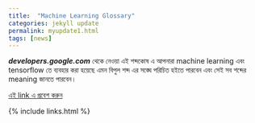 ```yaml
---
title:  "Machine Learning Glossary"
categories: jekyll update
permalink: myupdate1.html
tags: [news]
---
```



***developers.google.com*** থেকে নেওয়া এই শব্দকোষ এ আপনারা machine learning এবং tensorflow তে ব্যবহার করা হয়েছে এমন বিপুল শব্দ এর সঙ্ঘে পরিচিত হইতে পারবেন এবং সেই সব শব্দের meaning জানতে পারবেন। 

[এই link এ প্রবেশ করুন ](https://developers.google.com/machine-learning/glossary/)



{% include links.html %}
